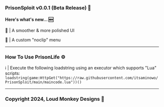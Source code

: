 <h3 align="left">PrisonSploit v0.0.1 (Beta Release) 👾</h3>
<h4 align="left">Here's what's new... 🆕</h4>
<p align="left">💅 | A smoother & more polished UI</p>
<p align="left">🔀 | A custom "noclip" menu</p>
<hr>
<h3 align="left">How To Use PrisonLife ⚙️</h3>
<p align="left">ℹ️ | Execute the following loadstring using an executor which supports "Lua" scripts: <code>loadstring(game:HttpGet("https://raw.githubusercontent.com/itsaminowo/PrisonSploit/main/maincode.lua"))()</code></p>
<hr>
<h3 align="left">Copyright 2024, Loud Monkey Designs 💖</h3>
